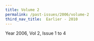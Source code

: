 ```yaml
---
title: Volume 2
permalink: /past-issues/2006/volume-2
third_nav_title:  Earlier - 2010
---
```


Year 2006, Vol 2, Issue 1 to 4
